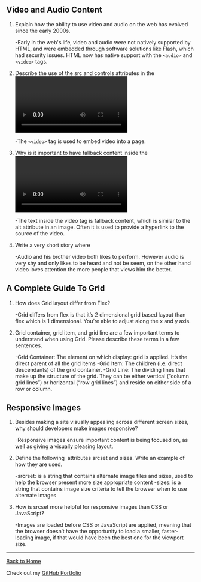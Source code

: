 ## Video and Audio Content

1. Explain how the ability to use video and audio on the web has evolved since the early 2000s.

   -Early in the web's life, video and audio were not natively supported by HTML, and were embedded through software solutions like Flash, which had security issues. HTML now has native support with the `<audio>` and `<video>` tags.

2. Describe the use of the src and controls attributes in the <video> element.

   -The `<video>` tag is used to embed video into a page.

3. Why is it important to have fallback content inside the <video> element?

   -The text inside the video tag is fallback content, which is similar to the alt attribute in an image. Often it is used to provide a hyperlink to the source of the video.

4. Write a very short story where <audio> and <video> are characters.

   -Audio and his brother video both likes to perform. However audio is very shy and only likes to be heard and not be seem, on the other hand video loves attention the more people that views him the better.

## A Complete Guide To Grid

1. How does Grid layout differ from Flex?

   -Grid differs from flex is that it’s 2 dimensional grid based layout than flex which is 1 dimensional. You’re able to adjust along the x and y axis.

2. Grid container, grid item, and grid line are a few important terms to understand when using Grid. Please describe these terms in a few sentences.

   -Grid Container: The element on which display: grid is applied. It’s the direct parent of all the grid items
   -Grid Item: The children (i.e. direct descendants) of the grid container.
   -Grid Line: The dividing lines that make up the structure of the grid. They can be either vertical (“column grid lines”) or horizontal (“row grid lines”) and reside on either side of a row or column.

## Responsive Images

1. Besides making a site visually appealing across different screen sizes, why should developers make images responsive?

   -Responsive images ensure important content is being focused on, as well as giving a visually pleasing layout.

2. Define the following <img> attributes srcset and sizes. Write an example of how they are used.

   -srcrset: is a string that contains alternate image files and sizes, used to help the browser present more size appropriate content
   -sizes: is a string that contains image size criteria to tell the browser when to use alternate images

3. How is srcset more helpful for responsive images than CSS or JavaScript?

   -Images are loaded before CSS or JavaScript are applied, meaning that the browser doesn’t have the opportunity to load a smaller, faster-loading image, if that would have been the best one for the viewport size.

---

[Back to Home](README.md)

Check out my [GitHub Portfolio](https://github.com/dmenezessousa/)
